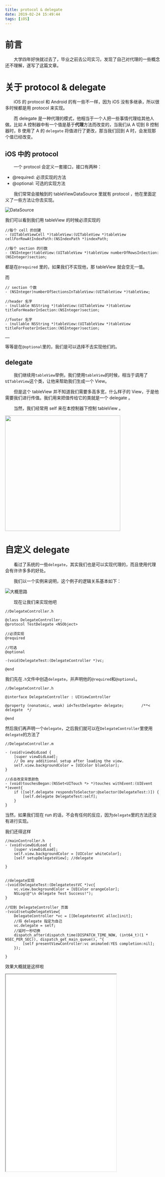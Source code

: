 ```yaml
---
title: protocol & delegate
date: 2019-02-24 15:49:44
tags: [iOS]
---
```


# 前言

　　大学四年好快就过去了，毕业之前去公司实习，发现了自己对代理的一些概念还不理解，遂写了这篇文章。



<!-- more -->



# 关于 protocol & delegate

　　iOS 的 protocol 和 Android 的有一些不一样，因为 iOS 没有多继承，所以很多时候都是用 protocol 来实现。

　　而 delegate 是一种代理的模式，他相当于一个人把一些事情代理给其他人做。比如 A 控制器中有一个值是基于**代理**方法而改变的，当我们从 A 切到 B 控制器时，B 使用了 A 的 `delegate` 将值进行了更改，那当我们回到 A 时，会发现那个值已经改变。



## iOS 中的 protocol



　　一个 protocol 会定义一套接口，接口有两种：

* @required: 必须实现的方法
* @optional: 可选的实现方法



　　我们常常会接触到的 tableViewDataSource 里就有 protocol ，他在里面定义了一些方法让你去实现。

![DataSource](/img/tableViewDataSource.png)

我们可以看到我们用 tableView 的时候必须实现的

```objc
//每个 cell 的创建
- (UITableViewCell *)tableView:(UITableView *)tableView cellForRowAtIndexPath:(NSIndexPath *)indexPath;

//每个 section 的行数
- (NSInteger)tableView:(UITableView *)tableView numberOfRowsInSection:(NSInteger)section;
```

都是在`@required` 里的，如果我们不实现他，那 tableView 就会空无一值。



而

```objc
// section 个数
- (NSInteger)numberOfSectionsInTableView:(UITableView *)tableView;   

//header 名字
- (nullable NSString *)tableView:(UITableView *)tableView titleForHeaderInSection:(NSInteger)section;  

//footer 名字
- (nullable NSString *)tableView:(UITableView *)tableView titleForFooterInSection:(NSInteger)section;

……
```

等等是在`@optional`里的，我们是可以选择不去实现他们的。



## delegate

　　我们继续用`tableView`举例，我们使用`tableView`的时候，相当于调用了`UITableView`这个类，让他来帮助我们生成一个 View。

　　但是这个 tableView 并不知道我们需要多高多宽，什么样子的 View，于是他需要我们进行传值。我们用来把值传给它的类就是一个 delegate 。

　　当然，我们经常用 self 来在本控制器下控制 tableView 。



<img src="/img/tableView_nothing.png" width="375" hegiht="650">



# 自定义 delegate

　　看过了系统的一些`delegate`，其实我们也是可以实现代理的，而且使用代理会有许许多多的好处。

　　我们以一个实例来说明，这个例子的逻辑关系基本如下：

![大概思路](/img/delegate_swdt.png)



　　现在让我们来实现他吧

```objc
//DelegateController.h

@class DelegateController;
@protocol TestDelegate <NSObject>

//必须实现
@required

//可选
@optional

-(void)DelegateTest:(DelegateController *)vc;

@end
```

我们先在`.h`文件中创造`delegate`，并声明他的`@required`和`@optional`。

```objc
//DelegateController.h

@interface DelegateController : UIViewController

@property (nonatomic, weak) id<TestDelegate> delegate;        /**< delegate  */

@end
```

然后我们再声明一个`delegate`，之后我们就可以在`DelegateController`里使用`delegate`的方法了

```objc
//DelegateController.m

- (void)viewDidLoad {
    [super viewDidLoad];
    // Do any additional setup after loading the view.
    self.view.backgroundColor = [UIColor blueColor];
}

//点击改变背景颜色
- (void)touchesBegan:(NSSet<UITouch *> *)touches withEvent:(UIEvent *)event{
    if ([self.delegate respondsToSelector:@selector(DelegateTest:)]) {
        [self.delegate DelegateTest:self];
    }
}

```

当然，如果我们现在 run 的话，不会有任何的反应，因为`delegate`里的方法还没有进行实现。

我们还得这样

```objc
//mainController.h
- (void)viewDidLoad {
    [super viewDidLoad];
    self.view.backgroundColor = [UIColor whiteColor];
    [self setupDelegateView]; //delegate

}


//delegate实现
-(void)DelegateTest:(DelegatetestVC *)vc{
    vc.view.backgroundColor = [UIColor orangeColor];
    NSLog(@"\n delegate Test Success!");
}

//切到 DelegateController 页面
-(void)setupDelegateView{
    DelegateController *vc = [[DelegatetestVC alloc]init];
    //将 delegate 指定为自己
    vc.delegate = self;
    //延时一秒切换
    dispatch_after(dispatch_time(DISPATCH_TIME_NOW, (int64_t)(1 * NSEC_PER_SEC)), dispatch_get_main_queue(), ^{
        [self presentViewController:vc animated:YES completion:nil];
    });

}

```



 效果大概就是这样啦

<iframe height = 640 width = 360 src = "/img/delegate_demo.gif">



## delegate 的循环引用

　　细心的朋友应该发现了，我们声明 `delegate`的时候用的是`weak`属性

```objc
//weak 属性
@property (nonatomic, weak) id<TestDelegate> delegate;  
```

这是因为我们使用`delegate`的时候常常会这样

```objc
//将 delegate 指定为自己
self.vc.delegate = self;
```

这就让引用变成了`self ->  vc -> self` ，所以如果这时候用`strong`就导致循环引用。

说到循环引用就涉及到 ARC 和内存管理了，可以看我[这篇文章](https://luoyangcan.top/2017/09/13/iOS_ARC/)

当然，我们也可以将代理指定为其他类，那么我们就需要使用`strong`来修饰`delegate`了



# delegate 的一些应用

　　当我们需要实现**工厂模式**的时候，我们可以使用`delegate`，先抽象出一个类声明`delegate`，再在具体的工厂类中实现他，最后我们调用的时候可以将`delegate`设置成我们需要的具体工厂，这样就可以实现工厂模式啦。

# 参考

[Apple](developer.apple.com)